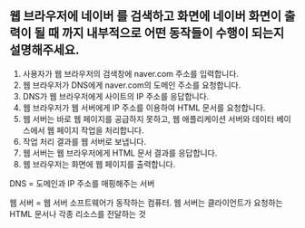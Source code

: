 ## 웹 브라우저에 네이버 를 검색하고 화면에 네이버 화면이 출력이 될 때 까지 내부적으로 어떤 동작들이 수행이 되는지 설명해주세요.

1. 사용자가 웹 브라우저의 검색창에 naver.com 주소를 입력합니다.
2. 웹 브라우저가 DNS에게 naver.com의 도메인 주소를 요청합니다.
3. DNS가 웹 브라우저에게 사이트의 IP 주소를 응답합니다.
4. 웹 브라우저가 웹 서버에게 IP 주소를 이용하여 HTML 문서를 요청합니다.
5. 웹 서버는 바로 웹 페이지를 공급하지 못하고, 웹 애플리케이션 서버와 데이터 베이스에서 웹 페이지 작업을 처리합니다.
6. 작업 처리 결과를 웹 서버로 보냅니다.
7. 웹 서버는 웹 브라우저에게 HTML 문서 결과를 응답합니다.
8. 웹 브라우저는 화면에 웹 페이지를 출력합니다.


DNS
= 도메인과 IP 주소를 매핑해주는 서버


웹 서버
= 웹 서버 소프트웨어가 동작하는 컴퓨터.
  웹 서버는 클라이언트가 요청하는 HTML 문서나 각종 리소스를 전달하는 것

